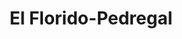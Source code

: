 ---
title: "El Florido-Pedregal"
url: /tecate/el-florido-pedregal-avenida-nuevo-leon/
shop: Supermarkt
---